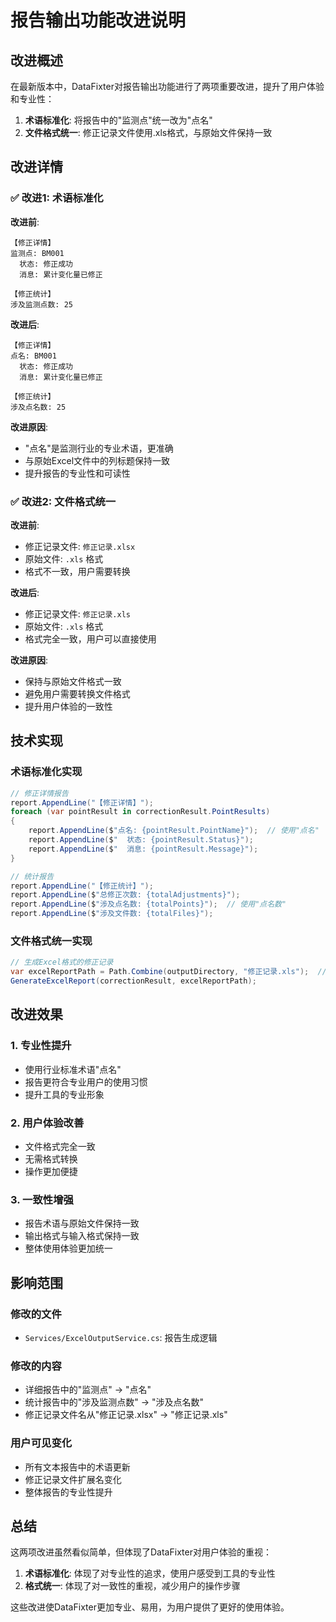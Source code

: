 # 报告输出功能改进说明

## 改进概述

在最新版本中，DataFixter对报告输出功能进行了两项重要改进，提升了用户体验和专业性：

1. **术语标准化**: 将报告中的"监测点"统一改为"点名"
2. **文件格式统一**: 修正记录文件使用.xls格式，与原始文件保持一致

## 改进详情

### ✅ 改进1: 术语标准化

**改进前**:
```
【修正详情】
监测点: BM001
  状态: 修正成功
  消息: 累计变化量已修正

【修正统计】
涉及监测点数: 25
```

**改进后**:
```
【修正详情】
点名: BM001
  状态: 修正成功
  消息: 累计变化量已修正

【修正统计】
涉及点名数: 25
```

**改进原因**:
- "点名"是监测行业的专业术语，更准确
- 与原始Excel文件中的列标题保持一致
- 提升报告的专业性和可读性

### ✅ 改进2: 文件格式统一

**改进前**:
- 修正记录文件: `修正记录.xlsx`
- 原始文件: `.xls` 格式
- 格式不一致，用户需要转换

**改进后**:
- 修正记录文件: `修正记录.xls`
- 原始文件: `.xls` 格式
- 格式完全一致，用户可以直接使用

**改进原因**:
- 保持与原始文件格式一致
- 避免用户需要转换文件格式
- 提升用户体验的一致性

## 技术实现

### 术语标准化实现

```csharp
// 修正详情报告
report.AppendLine("【修正详情】");
foreach (var pointResult in correctionResult.PointResults)
{
    report.AppendLine($"点名: {pointResult.PointName}");  // 使用"点名"
    report.AppendLine($"  状态: {pointResult.Status}");
    report.AppendLine($"  消息: {pointResult.Message}");
}

// 统计报告
report.AppendLine("【修正统计】");
report.AppendLine($"总修正次数: {totalAdjustments}");
report.AppendLine($"涉及点名数: {totalPoints}");  // 使用"点名数"
report.AppendLine($"涉及文件数: {totalFiles}");
```

### 文件格式统一实现

```csharp
// 生成Excel格式的修正记录
var excelReportPath = Path.Combine(outputDirectory, "修正记录.xls");  // 使用.xls扩展名
GenerateExcelReport(correctionResult, excelReportPath);
```

## 改进效果

### 1. 专业性提升
- 使用行业标准术语"点名"
- 报告更符合专业用户的使用习惯
- 提升工具的专业形象

### 2. 用户体验改善
- 文件格式完全一致
- 无需格式转换
- 操作更加便捷

### 3. 一致性增强
- 报告术语与原始文件保持一致
- 输出格式与输入格式保持一致
- 整体使用体验更加统一

## 影响范围

### 修改的文件
- `Services/ExcelOutputService.cs`: 报告生成逻辑

### 修改的内容
- 详细报告中的"监测点" → "点名"
- 统计报告中的"涉及监测点数" → "涉及点名数"
- 修正记录文件名从"修正记录.xlsx" → "修正记录.xls"

### 用户可见变化
- 所有文本报告中的术语更新
- 修正记录文件扩展名变化
- 整体报告的专业性提升

## 总结

这两项改进虽然看似简单，但体现了DataFixter对用户体验的重视：

1. **术语标准化**: 体现了对专业性的追求，使用户感受到工具的专业性
2. **格式统一**: 体现了对一致性的重视，减少用户的操作步骤

这些改进使DataFixter更加专业、易用，为用户提供了更好的使用体验。
